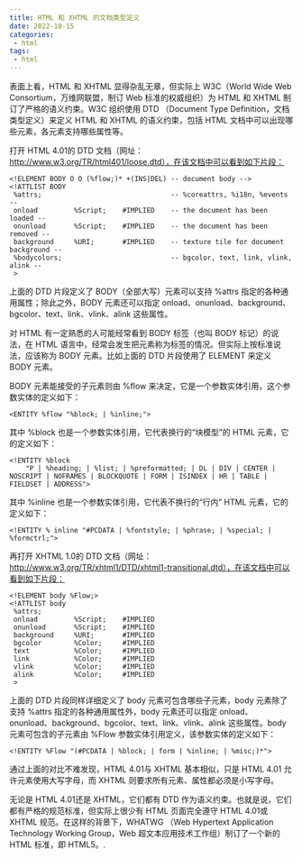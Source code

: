 ```yaml
---
title: HTML 和 XHTML 的文档类型定义
date: 2022-10-15
categories:
 - html
tags:
 - html
---
```


表面上看，HTML 和 XHTML 显得杂乱无章，但实际上 W3C（World Wide Web Consortium，万维网联盟，制订 Web 标准的权威组织）为 HTML 和 XHTML 制订了严格的语义约束。W3C 组织使用 DTD （Document Type Definition，文档类型定义）来定义 HTML 和 XHTML 的语义约束，包括 HTML 文档中可以出现哪些元素，各元素支持哪些属性等。

打开 HTML 4.01的 DTD 文档（网址：http://www.w3.org/TR/html401/loose.dtd），在该文档中可以看到如下片段：

    <!ELEMENT BODY O O (%flow;)* +(INS|DEL) -- document body -->
    <!ATTLIST BODY
     %attrs;                                -- %coreattrs, %i18n, %events --
     onload         %Script;    #IMPLIED    -- the document has been loaded --
     onunload       %Script;    #IMPLIED    -- the document has been removed --
     background     %URI;       #IMPLIED    -- texture tile for document background --
     %bodycolors;                           -- bgcolor, text, link, vlink, alink --
     >

上面的 DTD 片段定义了 BODY（全部大写）元素可以支持 %attrs 指定的各种通用属性；除此之外，BODY 元素还可以指定 onload、onunload、background、bgcolor、text、link、vlink、alink 这些属性。

对 HTML 有一定熟悉的人可能经常看到 BODY 标签（也叫 BODY 标记）的说法，在 HTML 语言中，经常会发生把元素称为标签的情况。但实际上按标准说法，应该称为 BODY 元素。比如上面的 DTD 片段使用了 ELEMENT 来定义 BODY 元素。

BODY 元素能接受的子元素则由 %flow 来决定，它是一个参数实体引用，这个参数实体的定义如下：

    <ENTITY %flow "%block; | %inline;">

其中 %block 也是一个参数实体引用，它代表换行的“块模型”的 HTML 元素，它的定义如下：

    <!ENTITY %block
        "P | %heading; | %list; | %preformatted; | DL | DIV | CENTER | NOSCRIPT | NOFRAMES | BLOCKQUOTE | FORM | ISINDEX | HR | TABLE | FIELDSET | ADDRESS">

其中 %inline 也是一个参数实体引用，它代表不换行的“行内” HTML 元素，它的定义如下：

    <!ENTITY % inline "#PCDATA | %fontstyle; | %phrase; | %special; | %formctrl;">

再打开 XHTML 1.0的 DTD 文档（网址：http://www.w3.org/TR/xhtml1/DTD/xhtml1-transitional.dtd），在该文档中可以看到如下片段：

    <!ELEMENT body %Flow;>
    <!ATTLIST body
     %attrs;
     onload         %Script;    #IMPLIED
     onunload       %Script;    #IMPLIED
     background     %URI;       #IMPLIED
     bgcolor        %Color;     #IMPLIED
     text           %Color;     #IMPLIED
     link           %Color;     #IMPLIED
     vlink          %Color;     #IMPLIED
     alink          %Color;     #IMPLIED
     >

上面的 DTD 片段同样详细定义了 body 元素可包含哪些子元素，body 元素除了支持 %attrs 指定的各种通用属性外，body 元素还可以指定 onload、onunload、background、bgcolor、text、link、vlink、alink 这些属性。body 元素可包含的子元素由 %Flow 参数实体引用定义，该参数实体的定义如下：

    <!ENTITY %Flow "(#PCDATA | %block; | form | %inline; | %misc;)*">

通过上面的对比不难发现，HTML 4.01与 XHTML 基本相似，只是 HTML 4.01 允许元素使用大写字母，而 XHTML 则要求所有元素、属性都必须是小写字母。

无论是 HTML 4.01还是 XHTML，它们都有 DTD 作为语义约束。也就是说，它们都有严格的规范标准，但实际上很少有 HTML 页面完全遵守 HTML 4.01或 XHTML 规范。在这样的背景下，WHATWG （Web Hypertext Application Technology Working Group，Web 超文本应用技术工作组）制订了一个新的 HTML 标准，即 HTML5。.